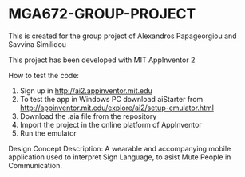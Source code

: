 # MGA672-GROUP-PROJECT
This is created for the group project of Alexandros Papageorgiou and Savvina Similidou

This project has been developed with MIT AppInventor 2

How to test the code:
1. Sign up in http://ai2.appinventor.mit.edu
2. To test the app in Windows PC download aiStarter from http://appinventor.mit.edu/explore/ai2/setup-emulator.html
3. Download the .aia file from the repository
4. Import the project in the online platform of AppInventor
5. Run the emulator

Design Concept Description:
A wearable and accompanying mobile application used to interpret Sign Language, to asist Mute People in Communication.



